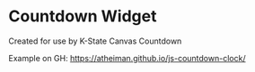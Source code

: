 # Countdown Widget

Created for use by K-State Canvas Countdown

Example on GH: https://atheiman.github.io/js-countdown-clock/
